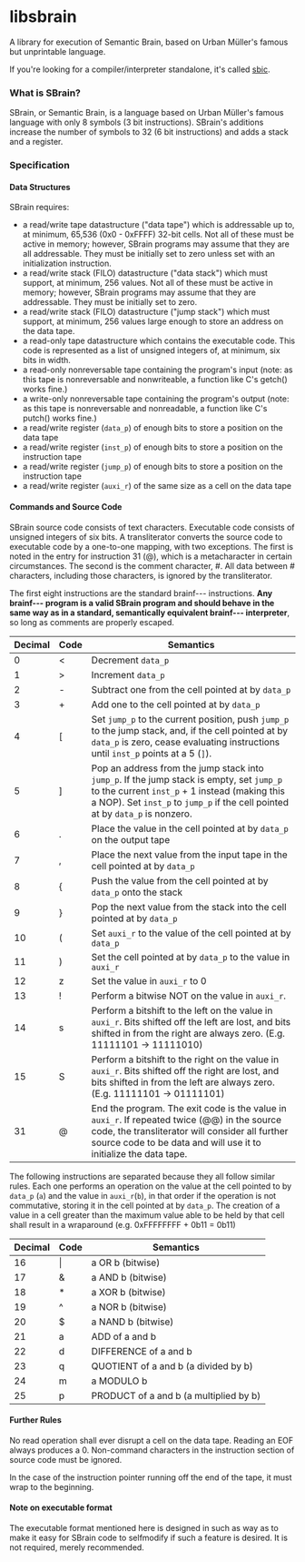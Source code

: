 # libsbrain
A library for execution of Semantic Brain, based on Urban Müller's famous but unprintable language.

If you're looking for a compiler/interpreter standalone, it's called [sbic](https://github.com/silverwingedseraph/sbic).

### What is SBrain?
  SBrain, or Semantic Brain, is a language based on Urban Müller's famous language with only 8 symbols (3 bit instructions). SBrain's additions increase the number of symbols to 32 (6 bit instructions) and adds a stack and a register.

### Specification
#### Data Structures
  SBrain requires:
  
* a read/write tape datastructure ("data tape") which is addressable up to, at minimum, 65,536 (0x0 - 0xFFFF) 32-bit cells. Not all of these must be active in memory; however, SBrain programs may assume that they are all addressable. They must be initially set to zero unless set with an initialization instruction.
* a read/write stack (FILO) datastructure ("data stack") which must support, at minimum, 256 values. Not all of these must be active in memory; however, SBrain programs may assume that they are addressable. They must be initially set to zero.
* a read/write stack (FILO) datastructure ("jump stack") which must support, at minimum, 256 values large enough to store an address on the data tape. 
* a read-only tape datastructure which contains the executable code. This code is represented as a list of unsigned integers of, at minimum, six bits in width.
* a read-only nonreversable tape containing the program's input (note: as this tape is nonreversable and nonwriteable, a function like C's getch() works fine.)
* a write-only nonreversable tape containing the program's output (note: as this tape is nonreversable and nonreadable, a function like C's putch() works fine.)
* a read/write register (`data_p`) of enough bits to store a position on the data tape
* a read/write register (`inst_p`) of enough bits to store a position on the instruction tape
* a read/write register (`jump_p`) of enough bits to store a position on the instruction tape
* a read/write register (`auxi_r`) of the same size as a cell on the data tape

#### Commands and Source Code

SBrain source code consists of text characters. Executable code consists of unsigned integers of six bits. A transliterator converts the source code to executable code by a one-to-one mapping, with two exceptions. The first is noted in the entry for instruction 31 (@), which is a metacharacter in certain circumstances. The second is the comment character, #. All data between # characters, including those characters, is ignored by the transliterator.

The first eight instructions are the standard brainf--- instructions. **Any brainf--- program is a valid SBrain program and should behave in the same way as in a standard, semantically equivalent brainf--- interpreter**, so long as comments are properly escaped.

Decimal  | Code   | Semantics
---------|--------|----------
       0 |      < |Decrement `data_p`
       1 |      > |Increment `data_p`
       2 |      - |Subtract one from the cell pointed at by `data_p`
       3 |      + |Add one to the cell pointed at by `data_p`
       4 |      [ |Set `jump_p` to the current position, push `jump_p` to the jump stack, and, if the cell pointed at by `data_p` is zero, cease evaluating instructions until `inst_p` points at a 5 (`]`).
       5 |      ] |Pop an address from the jump stack into `jump_p`. If the jump stack is empty, set `jump_p` to the current `inst_p` + 1 instead (making this a NOP). Set `inst_p` to `jump_p` if the cell pointed at by `data_p` is nonzero.
       6 |      . |Place the value in the cell pointed at by `data_p` on the output tape
       7 |      , |Place the next value from the input tape in the cell pointed at by `data_p`
       8 |      { |Push the value from the cell pointed at by `data_p` onto the stack
       9 |      } |Pop the next value from the stack into the cell pointed at by `data_p`
      10 |      ( |Set `auxi_r` to the value of the cell pointed at by `data_p`
      11 |      ) |Set the cell pointed at by `data_p` to the value in `auxi_r`
      12 |      z |Set the value in `auxi_r` to 0
      13 |      ! |Perform a bitwise NOT on the value in `auxi_r`.
      14 |      s |Perform a bitshift to the left on the value in `auxi_r`. Bits shifted off the left are lost, and bits shifted in from the right are always zero. (E.g. 11111101 -> 11111010)
      15 |      S |Perform a bitshift to the right on the value in `auxi_r`. Bits shifted off the right are lost, and bits shifted in from the left are always zero. (E.g. 11111101 -> 01111101)
      31 |      @ |End the program. The exit code is the value in `auxi_r`. If repeated twice (@@) in the source code, the transliterator will consider all further source code to be data and will use it to initialize the data tape.

The following instructions are separated because they all follow similar rules. Each one performs an operation on the value at the cell pointed to by `data_p` (`a`) and the value in `auxi_r`(`b`), in that order if the operation is not commutative, storing it in the cell pointed at by `data_p`. The creation of a value in a cell greater than the maximum value able to be held by that cell shall result in a wraparound (e.g. 0xFFFFFFFF + 0b11 = 0b11)

Decimal | Code  | Semantics
--------|-------|----------
      16|     \|| a OR b (bitwise)
      17|      &| a AND b (bitwise)
      18|      *| a XOR b (bitwise)
      19|      ^| a NOR b (bitwise)
      20|      $| a NAND b (bitwise)
      21|      a| ADD of a and b
      22|      d| DIFFERENCE of a and b
      23|      q| QUOTIENT of a and b (a divided by b)
      24|      m| a MODULO b
      25|      p| PRODUCT of a and b (a multiplied by b)


#### Further Rules
No read operation shall ever disrupt a cell on the data tape.
Reading an EOF always produces a 0.
Non-command characters in the instruction section of source code must be ignored.

In the case of the instruction pointer running off the end of the tape, it must wrap to the beginning.

#### Note on executable format
The executable format mentioned here is designed in such as way as to make it easy for SBrain code to selfmodify if such a feature is desired. It is not required, merely recommended.
